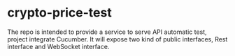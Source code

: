 # crypto-price-test
The repo is intended to provide a service to serve API automatic test, project integrate Cucumber. It will expose two kind of public interfaces, Rest interface and WebSocket interface.
